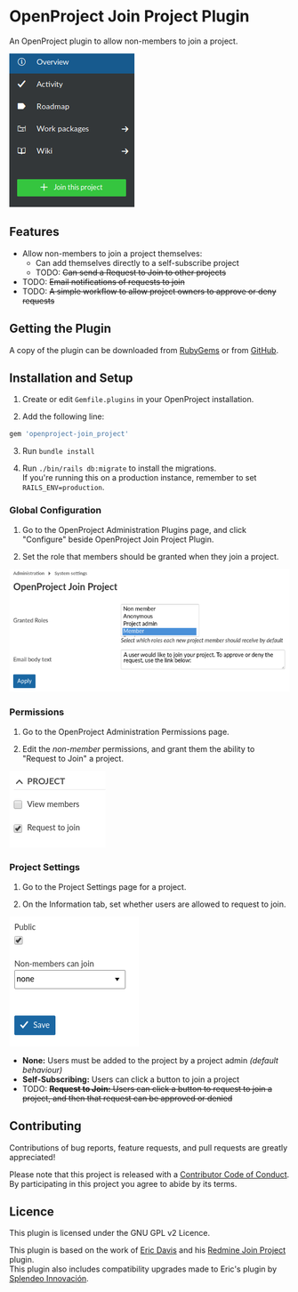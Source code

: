 <!-- copyright
OpenProject Join Project Plugin

Copyright (C) 2019 Darryl Pogue
Copyright (C) 2012 Splendeo Innovación
Copyright (C) 2010 Eric Davis, Little Stream Software

This program is free software; you can redistribute it and/or
modify it under the terms of the GNU General Public License
as published by the Free Software Foundation; either version 2
of the License, or (at your option) any later version.

This program is distributed in the hope that it will be useful,
but WITHOUT ANY WARRANTY; without even the implied warranty of
MERCHANTABILITY or FITNESS FOR A PARTICULAR PURPOSE.  See the
GNU General Public License for more details.

You should have received a copy of the GNU General Public License
along with this program; if not, write to the Free Software
Foundation, Inc., 51 Franklin Street, Fifth Floor, Boston, MA  02110-1301, USA.
-->

OpenProject Join Project Plugin
===============================

An OpenProject plugin to allow non-members to join a project.

!["Join this project" button in the sidebar](images/op-jp-joinbutton.png)

Features
--------

* Allow non-members to join a project themselves:
  * Can add themselves directly to a self-subscribe project
  * TODO: ~~Can send a Request to Join to other projects~~
* TODO: ~~Email notifications of requests to join~~
* TODO: ~~A simple workflow to allow project owners to approve or deny requests~~


Getting the Plugin
------------------

A copy of the plugin can be downloaded from [RubyGems](https://rubygems.org/gems/openproject-join_project) or from [GitHub](https://github.com/dpogue/openproject-join_project).


Installation and Setup
----------------------

1. Create or edit `Gemfile.plugins` in your OpenProject installation.

2. Add the following line:
  
  ```ruby
  gem 'openproject-join_project'
  ```

3. Run `bundle install`

4. Run `./bin/rails db:migrate` to install the migrations.  
   If you're running this on a production instance, remember to set `RAILS_ENV=production`.


### Global Configuration

1. Go to the OpenProject Administration Plugins page, and click "Configure" beside OpenProject Join Project Plugin.

2. Set the role that members should be granted when they join a project.

  ![Join Project plugin configuration options](images/op-jp-settings.png)

### Permissions

1. Go to the OpenProject Administration Permissions page.

2. Edit the *non-member* permissions, and grant them the ability to "Request to Join" a project.

  ![Grant "Request to Join" permissions to non-members](images/op-jp-permission-nonmember.png)

<!--

3. Edit the Project Admin permissions, and grant them the ability to "Approve Join requests".

-->

### Project Settings

1. Go to the Project Settings page for a project.

2. On the Information tab, set whether users are allowed to request to join.

  ![Dropdown option on the Project Settings tab](images/op-jp-projectsettings.png)

  * **None:** Users must be added to the project by a project admin *(default behaviour)*
  * **Self-Subscribing:** Users can click a button to join a project
  * TODO: ~~**Request to Join:** Users can click a button to request to join a project, and then that request can be approved or denied~~

Contributing
------------

Contributions of bug reports, feature requests, and pull requests are greatly appreciated!

Please note that this project is released with a [Contributor Code of Conduct](https://github.com/dpogue/openproject-join_project/blob/master/CODE_OF_CONDUCT.md). By participating in this project you agree to abide by its terms.


Licence
-------

This plugin is licensed under the GNU GPL v2 Licence.

This plugin is based on the work of [Eric Davis](https://www.littlestreamsoftware.com/) and his [Redmine Join Project](https://github.com/edavis10/redmine_join_project) plugin.  
This plugin also includes compatibility upgrades made to Eric's plugin by [Splendeo Innovación](https://github.com/splendeo/redmine_simple_join_project).
